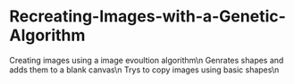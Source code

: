 # Recreating-Images-with-a-Genetic-Algorithm
 Creating images using a image evoultion algorithm\n
 Genrates shapes and adds them to a blank canvas\n
 Trys to copy images using basic shapes\n
